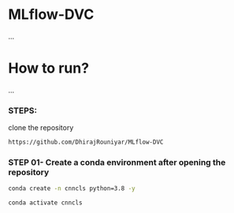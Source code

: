 # MLflow-DVC


...
# How to run?
...
### STEPS:

clone the repository

```bash
https://github.com/DhirajRouniyar/MLflow-DVC
```

### STEP 01- Create a conda environment after opening the repository

```bash
conda create -n cnncls python=3.8 -y
```

```bash
conda activate cnncls
```